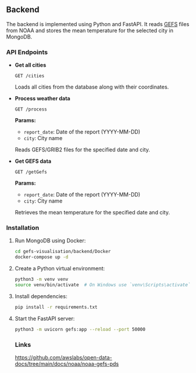 ## Backend

The backend is implemented using Python and FastAPI. It reads [GEFS](https://www.ncei.noaa.gov/products/weather-climate-models/global-ensemble-forecast) files from NOAA and stores the mean temperature for the selected city in MongoDB.

### API Endpoints

- **Get all cities**
  ```http
  GET /cities
  ```
  Loads all cities from the database along with their coordinates.

- **Process weather data**
  ```http
  GET /process
  ```
  **Params:**
  - `report_date`: Date of the report (YYYY-MM-DD)
  - `city`: City name
  
  Reads GEFS/GRIB2 files for the specified date and city.

- **Get GEFS data**
  ```http
  GET /getGefs
  ```
  **Params:**
  - `report_date`: Date of the report (YYYY-MM-DD)
  - `city`: City name
  
  Retrieves the mean temperature for the specified date and city.

### Installation

1. Run MongoDB using Docker:
   ```sh
   cd gefs-visualisation/backend/Docker
   docker-compose up -d
   ```
2. Create a Python virtual environment:
   ```sh
   python3 -m venv venv
   source venv/bin/activate  # On Windows use `venv\Scripts\activate`
   ```
3. Install dependencies:
   ```sh
   pip install -r requirements.txt
   ```
4. Start the FastAPI server:
   ```sh
   python3 -m uvicorn gefs:app --reload --port 50000
   ```

   ### Links

   https://github.com/awslabs/open-data-docs/tree/main/docs/noaa/noaa-gefs-pds